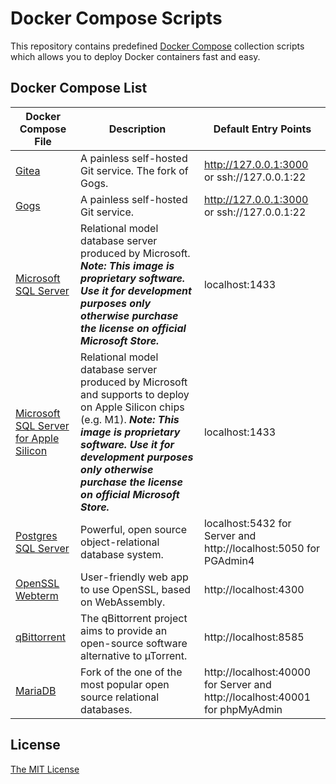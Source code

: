 # Docker Compose Scripts

This repository contains predefined [Docker Compose](https://docs.docker.com/compose/) collection scripts which allows you to deploy Docker containers fast and easy.

## Docker Compose List
|Docker Compose File |Description  | Default Entry Points|
--- | --- | ---|
|[Gitea](/gitea/docker-compose.yml)|A painless self-hosted Git service. The fork of Gogs.|http://127.0.0.1:3000 or ssh://127.0.0.1:22|
|[Gogs](/gitea/docker-compose.yml)|A painless self-hosted Git service.|http://127.0.0.1:3000 or ssh://127.0.0.1:22|
|[Microsoft SQL Server](/mssql/docker-compose.yml)|Relational model database server produced by Microsoft. _**Note: This image is proprietary software. Use it for development purposes only otherwise purchase the license on official Microsoft Store.**_ |localhost:1433|
|[Microsoft SQL Server for Apple Silicon](/mssql/docker-compose.yml)|Relational model database server produced by Microsoft and supports to deploy on Apple Silicon chips (e.g. M1). _**Note: This image is proprietary software. Use it for development purposes only otherwise purchase the license on official Microsoft Store.**_ |localhost:1433|
|[Postgres SQL Server](/pgsql/docker-compose.yml) |Powerful, open source object-relational database system. | localhost:5432 for Server and http://localhost:5050 for PGAdmin4|
|[OpenSSL Webterm](/openssl-webterm/docker-compose.yml) |User-friendly web app to use OpenSSL, based on WebAssembly. | http://localhost:4300|
|[qBittorrent](/qbittorrent/docker-compose.yml) |The qBittorrent project aims to provide an open-source software alternative to µTorrent.  | http://localhost:8585|
|[MariaDB](/maria-db/docker-compose.yml) |Fork of the one of the most popular open source relational databases.  | http://localhost:40000 for Server and http://localhost:40001 for phpMyAdmin|

## License

[The MIT License](/LICENSE)